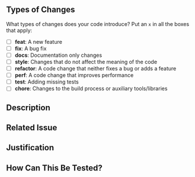 <!--
LABELS:
Please add appropriate labels to your PR
-->

## Types of Changes

What types of changes does your code introduce? Put an `x` in all the boxes that apply:

- [ ] **feat**: A new feature
- [ ] **fix**: A bug fix
- [ ] **docs**: Documentation only changes
- [ ] **style**: Changes that do not affect the meaning of the code
- [ ] **refactor**: A code change that neither fixes a bug or adds a feature
- [ ] **perf**: A code change that improves performance
- [ ] **test**: Adding missing tests
- [ ] **chore**: Changes to the build process or auxiliary tools/libraries

## Description

<!--
If appropriate, please include code or terminal output to complement your changes
-->

## Related Issue

<!--
Please link to relevant GitHub issues here
-->

## Justification

<!--
Please describe why this change is required, what problem it solves, and what
alternatives exist
-->

## How Can This Be Tested?

<!--
REQUIRED:
Please provide a list of steps on how to build and test your changes.
-->
